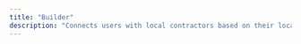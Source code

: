 ```yaml
---
title: "Builder"
description: "Connects users with local contractors based on their location"
---
```

